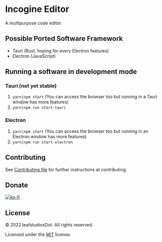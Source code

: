 # Incogine Editor
A multipurpose code editor.

## Possible Ported Software Framework
- Tauri (Rust, hoping for every Electron features)
- Electron (JavaScript)

## Running a software in development mode
### Tauri (not yet stable)
1. `yarn|npm start` (You can access the browser too but running in a Tauri window has more features)
2. `yarn|npm run start-tauri`
### Electron
1. `yarn|npm start` (You can access the browser too but running in an Electron window has more features)
2. `yarn|npm run start-electron`

## Contributing
See [Contributing file](https://github.com/leafstudiosDot/incogine-editor/blob/master/CONTRIBUTING.md) for further instructions at contributing.

## Donate
[![ko-fi](https://ko-fi.com/img/githubbutton_sm.svg)](https://ko-fi.com/I3I0GEOUS)

## License

© 2022 leafstudiosDot. All rights reserved.

Licensed under the [MIT](LICENSE.md) license.
